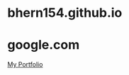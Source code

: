 # bhern154.github.io
# google.com

<!DOCTYPE html>
<html>
<head>
<meta charset=UTF-8>
<link rel=stylesheet href=https://stackpath.bootstrapcdn.com/bootstrap/4.1.3/css/bootstrap.min.css integrity=sha384-MCw98/SFnGE8fJT3GXwEOngsV7Zt27NXFoaoApmYm81iuXoPkFOJwJ8ERdknLPMO crossorigin=anonymous>

</head>
<body>
  
  <p><a href="https://bhern154.github.io/portfolio.html" class="text-info">My Portfolio</a></p>
  
</body>
</html>
